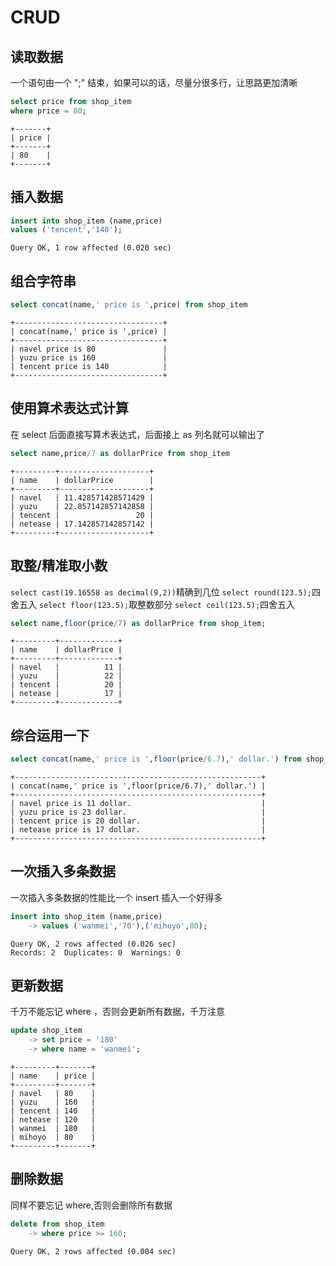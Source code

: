 # CRUD

## 读取数据

一个语句由一个 ";" 结束，如果可以的话，尽量分很多行，让思路更加清晰

```sql
select price from shop_item
where price = 80;
```

```text
+-------+
| price |
+-------+
| 80    |
+-------+
```

## 插入数据

```sql
insert into shop_item (name,price)
values ('tencent','140');
```

```text
Query OK, 1 row affected (0.020 sec)
```

## 组合字符串

```sql
select concat(name,' price is ',price) from shop_item
```

```text
+---------------------------------+
| concat(name,' price is ',price) |
+---------------------------------+
| navel price is 80               |
| yuzu price is 160               |
| tencent price is 140            |
+---------------------------------+
```

## 使用算术表达式计算

在 select 后面直接写算术表达式，后面接上 as 列名就可以输出了

```sql
select name,price/7 as dollarPrice from shop_item
```

```text
+---------+--------------------+
| name    | dollarPrice        |
+---------+--------------------+
| navel   | 11.428571428571429 |
| yuzu    | 22.857142857142858 |
| tencent |                 20 |
| netease | 17.142857142857142 |
+---------+--------------------+
```

## 取整/精准取小数

`select cast(19.16558 as decimal(9,2))`精确到几位
`select round(123.5);`四舍五入
`select floor(123.5);`取整数部分
`select ceil(123.5);`四舍五入

```sql
select name,floor(price/7) as dollarPrice from shop_item;
```

```text
+---------+-------------+
| name    | dollarPrice |
+---------+-------------+
| navel   |          11 |
| yuzu    |          22 |
| tencent |          20 |
| netease |          17 |
+---------+-------------+
```

## 综合运用一下

```sql
select concat(name,' price is ',floor(price/6.7),' dollar.') from shop_item;
```

```text
+-------------------------------------------------------+
| concat(name,' price is ',floor(price/6.7),' dollar.') |
+-------------------------------------------------------+
| navel price is 11 dollar.                             |
| yuzu price is 23 dollar.                              |
| tencent price is 20 dollar.                           |
| netease price is 17 dollar.                           |
+-------------------------------------------------------+
```

## 一次插入多条数据

一次插入多条数据的性能比一个 insert 插入一个好得多

```sql
insert into shop_item (name,price)
    -> values ('wanmei','70'),('mihoyo',80);
```

```text
Query OK, 2 rows affected (0.026 sec)
Records: 2  Duplicates: 0  Warnings: 0
```

## 更新数据

千万不能忘记 where ，否则会更新所有数据，千万注意

```sql
update shop_item
    -> set price = '180'
    -> where name = 'wanmei';
```

```text
+---------+-------+
| name    | price |
+---------+-------+
| navel   | 80    |
| yuzu    | 160   |
| tencent | 140   |
| netease | 120   |
| wanmei  | 180   |
| mihoyo  | 80    |
+---------+-------+
```

## 删除数据

同样不要忘记 where,否则会删除所有数据

```sql
delete from shop_item
    -> where price >= 160;
```

```text
Query OK, 2 rows affected (0.004 sec)
```
